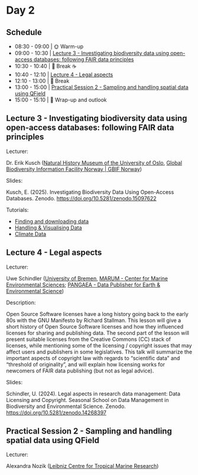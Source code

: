 # Day 2

## Schedule

* 08:30 - 09:00 | :sun_with_face: Warm-up
* 09:00 - 10:30 | [Lecture 3 - Investigating biodiversity data using open-access databases: following FAIR data principles](lecture3/lecture3.md)
* 10:30 - 10:40 | :tea: Break :coffee:
* 10:40 - 12:10 | [Lecture 4 - Legal aspects](lecture4/lecture4.md)
* 12:10 - 13:00 | :fork_and_knife: Break
* 13:00 - 15:00 | [Practical Session 2 - Sampling and handling spatial data using QField](practical_session2/practical_session2.md)
* 15:00 - 15:10 | 📌 Wrap-up and outlook

## Lecture 3 - Investigating biodiversity data using open-access databases: following FAIR data principles

Lecturer: 

Dr. Erik Kusch ([Natural History Museum of the University of Oslo](https://www.nhm.uio.no/english/), [Global Biodiversity Information Facility Norway | GBIF Norway](https://www.gbif.org/country/NO/summary))

Slides:

Kusch, E. (2025). Investigating Biodiversity Data Using Open-Access Databases. Zenodo. https://doi.org/10.5281/zenodo.15097622

Tutorials:

* [Finding and downloading data](https://www.erikkusch.com/courses/gbif/nfdi-download)
* [Handling & Visualising Data](https://www.erikkusch.com/courses/gbif/nfdi-handling/)
* [Climate Data](https://www.erikkusch.com/courses/gbif/nfdi-climate/)


## Lecture 4 - Legal aspects

Lecturer: 

Uwe Schindler ([University of Bremen](https://www.uni-bremen.de/en/), [MARUM - Center for Marine Environmental Sciences](https://www.marum.de/en/index.html); [PANGAEA - Data Publisher for Earth & Environmental Science](https://pangaea.de/))

Description:

Open Source Software licenses have a long history going back to the early 80s with the GNU Manifesto by Richard Stallman. This lesson will give a short history of Open Source Software licenses and how they influenced licenses for sharing and publishing data. The second part of the lesson will present suitable licenses from the Creative Commons (CC) stack of licenses, while mentioning some of the licensing / copyright issues that may affect users and publishers in some legislatives. This talk will summarize the important aspects of copyright law with regards to “scientific data” and “threshold of originality”, and will explain how licensing works for newcomers of FAIR data publishing (but not as legal advice).

Slides:

Schindler, U. (2024). Legal aspects in research data management: Data Licensing and Copyright. Seasonal School on Data Management in Biodiversity and Environmental Science. Zenodo. https://doi.org/10.5281/zenodo.14268397

## Practical Session 2 - Sampling and handling spatial data using QField

Lecturer:

Alexandra Nozik ([Leibniz Centre for Tropical Marine Research](https://www.leibniz-zmt.de/de/))
